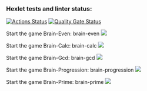 ### Hexlet tests and linter status:
[![Actions Status](https://github.com/d8m8tra/frontend-project-44/actions/workflows/hexlet-check.yml/badge.svg)](https://github.com/d8m8tra/frontend-project-44/actions)
[![Quality Gate Status](https://sonarcloud.io/api/project_badges/measure?project=d8m8tra_frontend-project-44&metric=alert_status)](https://sonarcloud.io/summary/new_code?id=d8m8tra_frontend-project-44)




Start the game Brain-Even:
brain-even
<a href="https://asciinema.org/a/QsfO3lXr1YnVa3r42xCEfEs6f" target="_blank"><img src="https://asciinema.org/a/QsfO3lXr1YnVa3r42xCEfEs6f.svg" /></a>

Start the game Brain-Calc:
brain-calc
<a href="https://asciinema.org/a/iUrqURLTE1O4JSOnAjBDd5ArB" target="_blank"><img src="https://asciinema.org/a/iUrqURLTE1O4JSOnAjBDd5ArB.svg" /></a>

Start the game Brain-Gcd:
brain-gcd
<a href="https://asciinema.org/a/yaF5YigChp9agnZKNptvM2cbt" target="_blank"><img src="https://asciinema.org/a/yaF5YigChp9agnZKNptvM2cbt.svg" /></a>

Start the game Brain-Progression:
brain-progression
<a href="https://asciinema.org/a/2h7sdtWxQLj04XBX6Pnr4gTdE" target="_blank"><img src="https://asciinema.org/a/2h7sdtWxQLj04XBX6Pnr4gTdE.svg" /></a>

Start the game Brain-Prime:
brain-prime
<a href="https://asciinema.org/a/GR20vZ1ljlDnBaV2O1boY2ry0" target="_blank"><img src="https://asciinema.org/a/GR20vZ1ljlDnBaV2O1boY2ry0.svg" /></a>